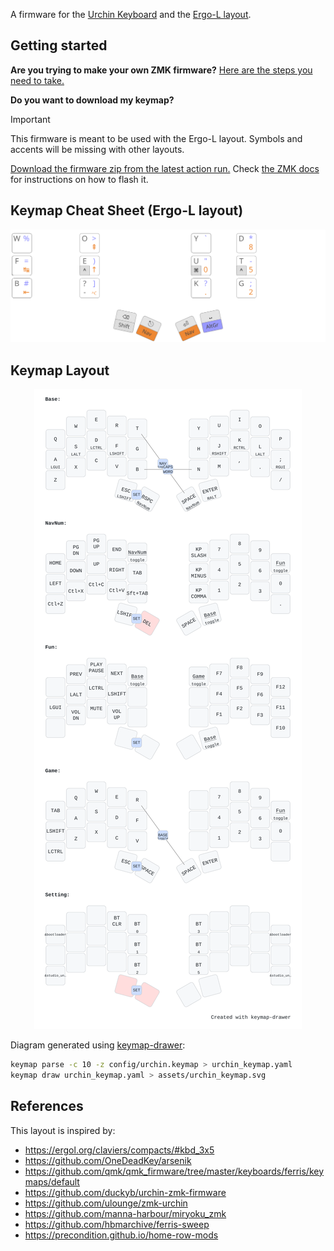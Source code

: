 A firmware for the [Urchin Keyboard](https://github.com/duckyb/urchin) and the [Ergo-L layout](https://ergol.org/).

## Getting started

**Are you trying to make your own ZMK firmware?**
[Here are the steps you need to take.](./GETTING_STARTED.md)

**Do you want to download my keymap?**

> [!IMPORTANT]
> This firmware is meant to be used with the Ergo-L layout. Symbols and accents will be missing with other layouts.

[Download the firmware zip from the latest action run.](https://github.com/venator/zmk-urchin/actions/workflows/build.yml?query=is%3Asuccess+branch%3Amain) Check [the ZMK docs](https://zmk.dev/docs/user-setup#installing-the-firmware) for instructions on how to flash it.

## Keymap Cheat Sheet (Ergo-L layout)

<div align="center">

  ![urchin-cheatsheet](assets/3x5_ergol_base_navnum.svg)

</div>

## Keymap Layout

<div align="center">

  ![urchin-layout](assets/urchin_keymap.svg)

</div>

Diagram generated using [keymap-drawer](https://github.com/caksoylar/keymap-drawer):
```sh
keymap parse -c 10 -z config/urchin.keymap > urchin_keymap.yaml
keymap draw urchin_keymap.yaml > assets/urchin_keymap.svg
```

## References

This layout is inspired by:
- https://ergol.org/claviers/compacts/#kbd_3x5
- https://github.com/OneDeadKey/arsenik
- https://github.com/qmk/qmk_firmware/tree/master/keyboards/ferris/keymaps/default
- https://github.com/duckyb/urchin-zmk-firmware
- https://github.com/ulounge/zmk-urchin
- https://github.com/manna-harbour/miryoku_zmk
- https://github.com/hbmarchive/ferris-sweep
- https://precondition.github.io/home-row-mods
